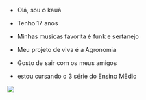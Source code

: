 * Olá, sou o kauã
* Tenho 17 anos 

* Minhas musicas favorita é funk e sertanejo
* Meu projeto de viva é a Agronomia 
* Gosto de sair com os meus amigos
* estou cursando o 3 série do Ensino MEdio

![](https://media.tenor.com/HC-LQzxxlqgAAAAM/ney-neymar.gif)
